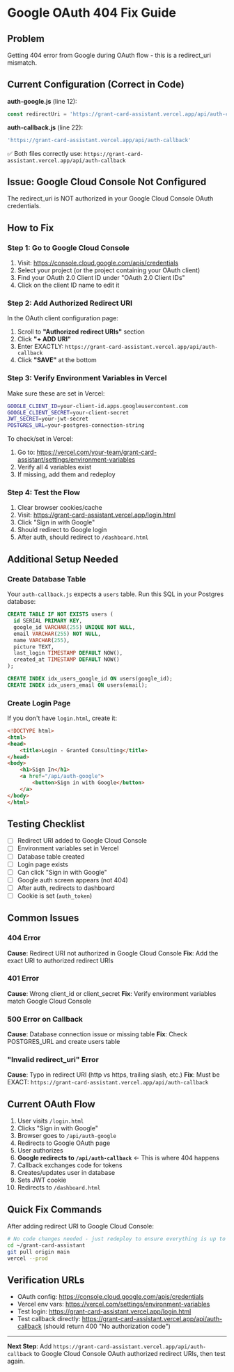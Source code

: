 # Google OAuth 404 Fix Guide

## Problem
Getting 404 error from Google during OAuth flow - this is a redirect_uri mismatch.

## Current Configuration (Correct in Code)

**auth-google.js** (line 12):
```javascript
const redirectUri = 'https://grant-card-assistant.vercel.app/api/auth-callback';
```

**auth-callback.js** (line 22):
```javascript
'https://grant-card-assistant.vercel.app/api/auth-callback'
```

✅ Both files correctly use: `https://grant-card-assistant.vercel.app/api/auth-callback`

## Issue: Google Cloud Console Not Configured

The redirect_uri is NOT authorized in your Google Cloud Console OAuth credentials.

## How to Fix

### Step 1: Go to Google Cloud Console

1. Visit: https://console.cloud.google.com/apis/credentials
2. Select your project (or the project containing your OAuth client)
3. Find your OAuth 2.0 Client ID under "OAuth 2.0 Client IDs"
4. Click on the client ID name to edit it

### Step 2: Add Authorized Redirect URI

In the OAuth client configuration page:

1. Scroll to **"Authorized redirect URIs"** section
2. Click **"+ ADD URI"**
3. Enter EXACTLY: `https://grant-card-assistant.vercel.app/api/auth-callback`
4. Click **"SAVE"** at the bottom

### Step 3: Verify Environment Variables in Vercel

Make sure these are set in Vercel:

```bash
GOOGLE_CLIENT_ID=your-client-id.apps.googleusercontent.com
GOOGLE_CLIENT_SECRET=your-client-secret
JWT_SECRET=your-jwt-secret
POSTGRES_URL=your-postgres-connection-string
```

To check/set in Vercel:
1. Go to: https://vercel.com/your-team/grant-card-assistant/settings/environment-variables
2. Verify all 4 variables exist
3. If missing, add them and redeploy

### Step 4: Test the Flow

1. Clear browser cookies/cache
2. Visit: https://grant-card-assistant.vercel.app/login.html
3. Click "Sign in with Google"
4. Should redirect to Google login
5. After auth, should redirect to `/dashboard.html`

## Additional Setup Needed

### Create Database Table

Your `auth-callback.js` expects a `users` table. Run this SQL in your Postgres database:

```sql
CREATE TABLE IF NOT EXISTS users (
  id SERIAL PRIMARY KEY,
  google_id VARCHAR(255) UNIQUE NOT NULL,
  email VARCHAR(255) NOT NULL,
  name VARCHAR(255),
  picture TEXT,
  last_login TIMESTAMP DEFAULT NOW(),
  created_at TIMESTAMP DEFAULT NOW()
);

CREATE INDEX idx_users_google_id ON users(google_id);
CREATE INDEX idx_users_email ON users(email);
```

### Create Login Page

If you don't have `login.html`, create it:

```html
<!DOCTYPE html>
<html>
<head>
    <title>Login - Granted Consulting</title>
</head>
<body>
    <h1>Sign In</h1>
    <a href="/api/auth-google">
        <button>Sign in with Google</button>
    </a>
</body>
</html>
```

## Testing Checklist

- [ ] Redirect URI added to Google Cloud Console
- [ ] Environment variables set in Vercel
- [ ] Database table created
- [ ] Login page exists
- [ ] Can click "Sign in with Google"
- [ ] Google auth screen appears (not 404)
- [ ] After auth, redirects to dashboard
- [ ] Cookie is set (`auth_token`)

## Common Issues

### 404 Error
**Cause**: Redirect URI not authorized in Google Cloud Console
**Fix**: Add the exact URI to authorized redirect URIs

### 401 Error
**Cause**: Wrong client_id or client_secret
**Fix**: Verify environment variables match Google Cloud Console

### 500 Error on Callback
**Cause**: Database connection issue or missing table
**Fix**: Check POSTGRES_URL and create users table

### "Invalid redirect_uri" Error
**Cause**: Typo in redirect URI (http vs https, trailing slash, etc.)
**Fix**: Must be EXACT: `https://grant-card-assistant.vercel.app/api/auth-callback`

## Current OAuth Flow

1. User visits `/login.html`
2. Clicks "Sign in with Google"
3. Browser goes to `/api/auth-google`
4. Redirects to Google OAuth page
5. User authorizes
6. **Google redirects to `/api/auth-callback`** ← This is where 404 happens
7. Callback exchanges code for tokens
8. Creates/updates user in database
9. Sets JWT cookie
10. Redirects to `/dashboard.html`

## Quick Fix Commands

After adding redirect URI to Google Cloud Console:

```bash
# No code changes needed - just redeploy to ensure everything is up to date
cd ~/grant-card-assistant
git pull origin main
vercel --prod
```

## Verification URLs

- OAuth config: https://console.cloud.google.com/apis/credentials
- Vercel env vars: https://vercel.com/settings/environment-variables
- Test login: https://grant-card-assistant.vercel.app/login.html
- Test callback directly: https://grant-card-assistant.vercel.app/api/auth-callback (should return 400 "No authorization code")

---

**Next Step**: Add `https://grant-card-assistant.vercel.app/api/auth-callback` to Google Cloud Console OAuth authorized redirect URIs, then test again.